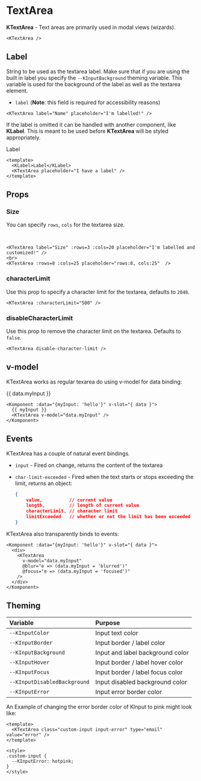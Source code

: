 # TextArea

**KTextArea** - Text areas are primarily used in modal views (wizards).
<KTextArea/>

```vue
<KTextArea />
```

## Label

String to be used as the textarea label. Make sure that if you are using the built in label you specify the `--KInputBackground` theming variable. This variable is used for the background of the label as well as the textarea element.

- `label` (**Note**: this field is required for accessibility reasons)

<KTextArea label="Name" placeholder="I'm labelled!" id="adam"/>

```vue
<KTextArea label="Name" placeholder="I'm labelled!" />
```

If the label is omitted it can be handled with another component, like **KLabel**. This is meant to be used before **KTextArea** will be styled appropriately.

<KLabel>Label</KLabel>
<KTextArea placeholder="I have a label" />

```vue
<template>
  <KLabel>Label</KLabel>
  <KTextArea placeholder="I have a label" />
</template>
```

## Props

### Size

You can specify `rows`, `cols` for the textarea size.

<KTextArea label="Size" :rows=3 :cols=20 placeholder="I'm labelled and customized!" />
<br>
<KTextArea :rows=8 :cols=25 placeholder="rows:8, cols:25"  />

```vue
<KTextArea label="Size" :rows=3 :cols=20 placeholder="I'm labelled and customized!" />
<br>
<KTextArea :rows=8 :cols=25 placeholder="rows:8, cols:25"  />
```

### characterLimit

Use this prop to specify a character limit for the textarea, defaults to `2048`.

<KTextArea :characterLimit="500" />

```vue
<KTextArea :characterLimit="500" />
```

### disableCharacterLimit

Use this prop to remove the character limit on the textarea. Defaults to `false`.

<KTextArea disable-character-limit />

```vue
<KTextArea disable-character-limit />
```

## v-model

KTextArea works as regular texarea do using v-model for data binding:

<Komponent :data="{myInput: 'hello'}" v-slot="{ data }">
  <div>
    {{ data.myInput }}
    <KTextArea
      v-model="data.myInput"
      @blur="e => (data.myInput = 'blurred')" />
  </div>
</Komponent>

```vue
<Komponent :data="{myInput: 'hello'}" v-slot="{ data }">
  {{ myInput }}
  <KTextArea v-model="data.myInput" />
</Komponent>
```

## Events

KTextArea has a couple of natural event bindings.

- `input` - Fired on change, returns the content of the textarea
- `char-limit-exceeded` - Fired when the text starts or stops exceeding the limit, returns an object:

    ```json
    {
        value,          // current value
        length,         // length of current value
        characterLimit, // character limit
        limitExceeded   // whether or not the limit has been exceeded
    }
    ```

KTextArea also transparently binds to events:

<Komponent :data="{myInput: 'hello'}" v-slot="{ data }">
  <div>
    <KTextArea
      v-model="data.myInput"
      @blur="e => (data.myInput = 'blurred')"
      @focus="e => (data.myInput = 'focused')"
    />
  </div>
</Komponent>

```vue
<Komponent :data="{myInput: 'hello'}" v-slot="{ data }">
  <div>
    <KTextArea
      v-model="data.myInput"
      @blur="e => (data.myInput = 'blurred')"
      @focus="e => (data.myInput = 'focused')"
    />
  </div>
</Komponent>
```

## Theming

| Variable | Purpose
|:-------- |:-------
| `--KInputColor` | Input text color
| `--KInputBorder` | Input border / label color
| `--KInputBackground` | Input and label background color
| `--KInputHover` | Input border / label hover color
| `--KInputFocus` | Input border / label focus color
| `--KInputDisabledBackground` | Input disabled background color
| `--KInputError` | Input error border color

An Example of changing the error border color of KInput to pink might look like:

<template>
  <KTextArea class="custom-input input-error" type="email" value="error" />
</template>

```vue
<template>
  <KTextArea class="custom-input input-error" type="email" value="error" />
</template>

<style>
.custom-input {
  --KInputError: hotpink;
}
</style>
```

<style lang="scss">
.custom-input {
  --KInputError: hotpink;
}
</style>
